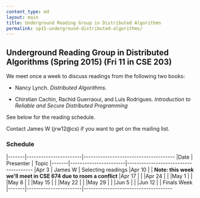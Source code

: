 ```yaml
---
content_type: md
layout: main
title: Underground Reading Group in Distributed Algorithms
permalink: sp15-underground-distributed-algorithms/
---
```


## Underground Reading Group in Distributed Algorithms (Spring 2015) (Fri 11 in CSE 203)

We meet once a week to discuss readings from the following two books:

* Nancy Lynch. *Distributed Algorithms*.

* Chirstian Cachin, Rachid Guerraoui, and Luís Rodrigues. *Introduction to
  Reliable and Secure Distributed Programming*

See below for the reading schedule.

Contact James W (jrw12@cs) if you want to get on the mailing list.

### Schedule

|-------|-----------------------|--------------------------------------
|Date   | Presenter             | Topic
|-------|-----------------------|--------------------------------------
|Apr  3 | James W               | Selecting readings
|Apr 10 |                       | **Note: this week we'll meet in CSE 674 due to room a conflict**
|Apr 17 |                       | 
|Apr 24 |                       | 
|May  1 |                       | 
|May  8 |                       | 
|May 15 |                       | 
|May 22 |                       | 
|May 29 |                       | 
|Jun  5 |                       | 
|Jun 12 |                       | Finals Week
|-------|-----------------------|-------------------------------------
